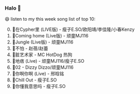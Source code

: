 

### Halo 👋

😄 listen to my this week song list of top 10:

0. 🌈在Cypher里  (LIVE版) - 瘦子E.SO/欧阳靖/李佳隆/小春Kenzy
1. 🌈Coming home (Live版) - 顽童MJ116
2. 🌈Jungle (Live版) - 顽童MJ116
3. 🌈不怕 - 赵蓓/赵蕾
4. 🌈脏艺术家 - MC HotDog 热狗
5. 🌈地痞 (Live) - 顽童MJ116/瘦子E.SO
6. 🌈02 - Dizzy Dizzo/顽童MJ116
7. 🌈你啊你啊 (Live) - 邢晗铭
8. 🌈Chill Out - 瘦子E.SO
9. 🌈你懂我意思吗 - 瘦子E.SO

